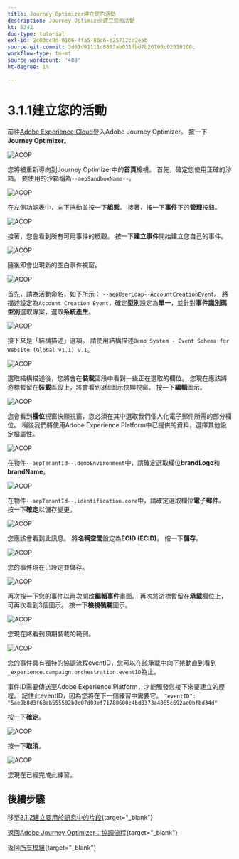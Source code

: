 ```yaml
---
title: Journey Optimizer建立您的活動
description: Journey Optimizer建立您的活動
kt: 5342
doc-type: tutorial
exl-id: 2c03cc8d-0106-4fa5-80c6-e25712ca2eab
source-git-commit: 3d61d91111d8693ab031fbd7b26706c02818108c
workflow-type: tm+mt
source-wordcount: '408'
ht-degree: 1%

---
```


# 3.1.1建立您的活動

前往[Adobe Experience Cloud](https://experience.adobe.com)登入Adobe Journey Optimizer。 按一下&#x200B;**Journey Optimizer**。

![ACOP](./images/acophome.png)

您將被重新導向到Journey Optimizer中的&#x200B;**首頁**&#x200B;檢視。 首先，確定您使用正確的沙箱。 要使用的沙箱稱為`--aepSandboxName--`。

![ACOP](./images/acoptriglp.png)

在左側功能表中，向下捲動並按一下&#x200B;**組態**。 接著，按一下&#x200B;**事件**&#x200B;下的&#x200B;**管理**&#x200B;按鈕。

![ACOP](./images/acopmenu.png)

接著，您會看到所有可用事件的概觀。 按一下&#x200B;**建立事件**&#x200B;開始建立您自己的事件。

![ACOP](./images/emptyevent.png)

隨後即會出現新的空白事件視窗。

![ACOP](./images/emptyevent1.png)

首先，請為活動命名，如下所示： `--aepUserLdap--AccountCreationEvent`。
將描述設定為`Account Creation Event`，確定&#x200B;**型別**&#x200B;設定為&#x200B;**單一**，並針對&#x200B;**事件識別碼型別**&#x200B;選取專案，選取&#x200B;**系統產生**。

![ACOP](./images/eventdescription.png)

接下來是「結構描述」選項。 請使用結構描述`Demo System - Event Schema for Website (Global v1.1) v.1`。

![ACOP](./images/eventschema.png)

選取結構描述後，您將會在&#x200B;**裝載**&#x200B;區段中看到一些正在選取的欄位。 您現在應該將游標暫留在&#x200B;**裝載**&#x200B;區段上，將會看到3個圖示快顯視窗。 按一下&#x200B;**編輯**&#x200B;圖示。

![ACOP](./images/eventpayload.png)

您會看到&#x200B;**欄位**&#x200B;視窗快顯視窗，您必須在其中選取我們個人化電子郵件所需的部分欄位。  稍後我們將使用Adobe Experience Platform中已提供的資料，選擇其他設定檔屬性。

![ACOP](./images/eventfields.png)

在物件`--aepTenantId--.demoEnvironment`中，請確定選取欄位&#x200B;**brandLogo**&#x200B;和&#x200B;**brandName**。

![ACOP](./images/eventpayloadbr.png)

在物件`--aepTenantId--.identification.core`中，請確定選取欄位&#x200B;**電子郵件**。 按一下&#x200B;**確定**&#x200B;以儲存變更。

![ACOP](./images/eventpayloadbrid.png)

您應該會看到此訊息。 將&#x200B;**名稱空間**&#x200B;設定為&#x200B;**ECID (ECID)**。 按一下&#x200B;**儲存**。

![ACOP](./images/eventsave.png)

您的事件現在已設定並儲存。

![ACOP](./images/eventdone.png)

再次按一下您的事件以再次開啟&#x200B;**編輯事件**&#x200B;畫面。 再次將游標暫留在&#x200B;**承載**&#x200B;欄位上，可再次看到3個圖示。 按一下&#x200B;**檢視裝載**&#x200B;圖示。

![ACOP](./images/viewevent.png)

您現在將看到預期裝載的範例。

![ACOP](./images/fullpayload.png)

您的事件具有獨特的協調流程eventID，您可以在該承載中向下捲動直到看到`_experience.campaign.orchestration.eventID`為止。

事件ID需要傳送至Adobe Experience Platform，才能觸發您接下來要建立的歷程。 記住此eventID，因為您將在下一個練習中需要它。
`"eventID": "5ae9b8d3f68eb555502b0c07d03ef71780600c4bd0373a4065c692ae0bfbd34d"`

按一下&#x200B;**確定**。

![ACOP](./images/payloadeventID.png)

按一下&#x200B;**取消**。

![ACOP](./images/payloadeventID1.png)

您現在已經完成此練習。

## 後續步驟

移至[3.1.2建立要用於訊息中的片段](./ex2.md){target="_blank"}

返回[Adobe Journey Optimizer：協調流程](./journey-orchestration-create-account.md){target="_blank"}

返回[所有模組](./../../../../overview.md){target="_blank"}
